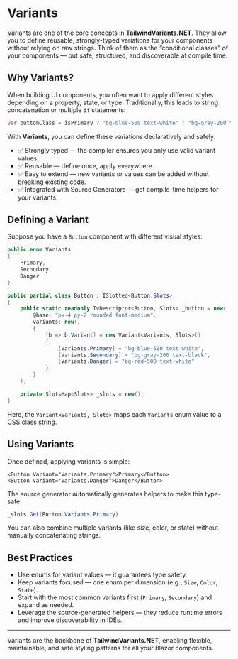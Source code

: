 ﻿# Variants

Variants are one of the core concepts in **TailwindVariants.NET**. They allow you to define reusable, strongly-typed variations for your components without relying on raw strings. Think of them as the “conditional classes” of your components — but safe, structured, and discoverable at compile time.

## Why Variants?

When building UI components, you often want to apply different styles depending on a property, state, or type. Traditionally, this leads to string concatenation or multiple `if` statements:

```csharp
var buttonClass = isPrimary ? "bg-blue-500 text-white" : "bg-gray-200 text-black";
````

With **Variants**, you can define these variations declaratively and safely:

* ✅ Strongly typed — the compiler ensures you only use valid variant values.
* ✅ Reusable — define once, apply everywhere.
* ✅ Easy to extend — new variants or values can be added without breaking existing code.
* ✅ Integrated with Source Generators — get compile-time helpers for your variants.

## Defining a Variant

Suppose you have a `Button` component with different visual styles:

```csharp
public enum Variants
{
    Primary,
    Secondary,
    Danger
}

public partial class Button : ISlotted<Button.Slots>
{
    public static readonly TvDescriptor<Button, Slots> _button = new(
        @base: "px-4 py-2 rounded font-medium",
        variants: new()
        {
            [b => b.Variant] = new Variant<Variants, Slots>()
            {
                [Variants.Primary] = "bg-blue-500 text-white",
                [Variants.Secondary] = "bg-gray-200 text-black",
                [Variants.Danger] = "bg-red-500 text-white"
            }
        }
    );

    private SlotsMap<Slots> _slots = new();
}
```

Here, the `Variant<Variants, Slots>` maps each `Variants` enum value to a CSS class string.

## Using Variants

Once defined, applying variants is simple:

```razor
<Button Variant="Variants.Primary">Primary</Button>
<Button Variant="Variants.Danger">Danger</Button>
```

The source generator automatically generates helpers to make this type-safe:

```csharp
_slots.Get(Button.Variants.Primary)
```

You can also combine multiple variants (like size, color, or state) without manually concatenating strings.

## Best Practices

* Use enums for variant values — it guarantees type safety.
* Keep variants focused — one enum per dimension (e.g., `Size`, `Color`, `State`).
* Start with the most common variants first (`Primary`, `Secondary`) and expand as needed.
* Leverage the source-generated helpers — they reduce runtime errors and improve discoverability in IDEs.

---

Variants are the backbone of **TailwindVariants.NET**, enabling flexible, maintainable, and safe styling patterns for all your Blazor components.